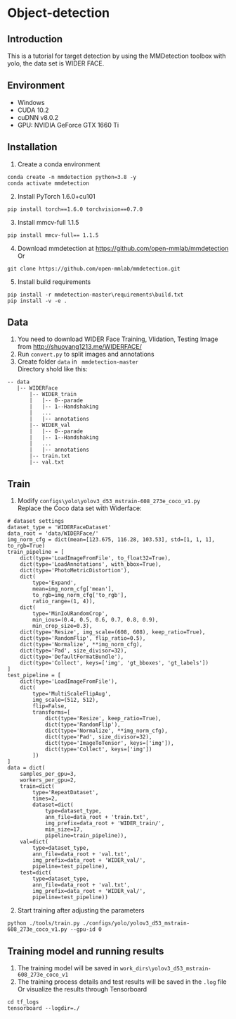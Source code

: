 # Object-detection

## Introduction
This is a tutorial for target detection by using the MMDetection toolbox with yolo, the data set is WIDER FACE.
## Environment
* Windows
* CUDA 10.2
* cuDNN v8.0.2
* GPU: NVIDIA GeForce GTX 1660 Ti

## Installation
1. Create a conda environment
```
conda create -n mmdetection python=3.8 -y
conda activate mmdetection
```
2. Install PyTorch 1.6.0+cu101
```
pip install torch==1.6.0 torchvision==0.7.0
```
3. Install mmcv-full 1.1.5
```
pip install mmcv-full== 1.1.5
```
4. Download mmdetection at <https://github.com/open-mmlab/mmdetection>  
Or
```
git clone https://github.com/open-mmlab/mmdetection.git
```
5. Install build requirements
```
pip install -r mmdetection-master\requirements\build.txt
pip install -v -e .
```
## Data
1. You need to download WIDER Face Training, Vlidation, Testing Image from <http://shuoyang1213.me/WIDERFACE/>
2. Run ``` convert.py ``` to split images and annotations
3. Create folder ```data``` in ``` mmdetection-master```  
Directory shold like this:
```
-- data
   |-- WIDERFace
       |-- WIDER_train
       |   |-- 0--parade
       |   |-- 1--Handshaking
       |   ...
       |   |-- annotations
       |-- WIDER_val
       |   |-- 0--parade
       |   |-- 1--Handshaking
       |   ...
       |   |-- annotations
       |-- train.txt
       |-- val.txt
```
## Train
1. Modify ```configs\yolo\yolov3_d53_mstrain-608_273e_coco_v1.py```  
Replace the Coco data set with Widerface:
```
# dataset settings
dataset_type = 'WIDERFaceDataset'
data_root = 'data/WIDERFace/'
img_norm_cfg = dict(mean=[123.675, 116.28, 103.53], std=[1, 1, 1], to_rgb=True)
train_pipeline = [
    dict(type='LoadImageFromFile', to_float32=True),
    dict(type='LoadAnnotations', with_bbox=True),
    dict(type='PhotoMetricDistortion'),
    dict(
        type='Expand',
        mean=img_norm_cfg['mean'],
        to_rgb=img_norm_cfg['to_rgb'],
        ratio_range=(1, 4)),
    dict(
        type='MinIoURandomCrop',
        min_ious=(0.4, 0.5, 0.6, 0.7, 0.8, 0.9),
        min_crop_size=0.3),
    dict(type='Resize', img_scale=(608, 608), keep_ratio=True),
    dict(type='RandomFlip', flip_ratio=0.5),
    dict(type='Normalize', **img_norm_cfg),
    dict(type='Pad', size_divisor=32),
    dict(type='DefaultFormatBundle'),
    dict(type='Collect', keys=['img', 'gt_bboxes', 'gt_labels'])
]
test_pipeline = [
    dict(type='LoadImageFromFile'),
    dict(
        type='MultiScaleFlipAug',
        img_scale=(512, 512),
        flip=False,
        transforms=[
            dict(type='Resize', keep_ratio=True),
            dict(type='RandomFlip'),
            dict(type='Normalize', **img_norm_cfg),
            dict(type='Pad', size_divisor=32),
            dict(type='ImageToTensor', keys=['img']),
            dict(type='Collect', keys=['img'])
        ])
]
data = dict(
    samples_per_gpu=3,
    workers_per_gpu=2,
    train=dict(
        type='RepeatDataset',
        times=2,
        dataset=dict(
            type=dataset_type,
            ann_file=data_root + 'train.txt',
            img_prefix=data_root + 'WIDER_train/',
            min_size=17,
            pipeline=train_pipeline)),
    val=dict(
        type=dataset_type,
        ann_file=data_root + 'val.txt',
        img_prefix=data_root + 'WIDER_val/',
        pipeline=test_pipeline),
    test=dict(
        type=dataset_type,
        ann_file=data_root + 'val.txt',
        img_prefix=data_root + 'WIDER_val/',
        pipeline=test_pipeline))
```
2. Start training after adjusting the parameters
```
python ./tools/train.py ./configs/yolo/yolov3_d53_mstrain-608_273e_coco_v1.py --gpu-id 0
```
## Training model and running results
1. The training model will be saved in ```work_dirs\yolov3_d53_mstrain-608_273e_coco_v1```
2. The training process details and test results will be saved in the ```.log``` file  
Or visualize the results through Tensorboard
```
cd tf_logs
tensorboard --logdir=./
```
